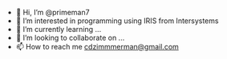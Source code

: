 - 👋 Hi, I’m @primeman7
- 👀 I’m interested in programming using IRIS from Intersystems
- 🌱 I’m currently learning ...
- 💞️ I’m looking to collaborate on ...
- 📫 How to reach me cdzimmmerman@gmail.com

<!---
primeman7/primeman7 is a ✨ special ✨ repository because its `README.md` (this file) appears on your GitHub profile.
You can click the Preview link to take a look at your changes.
--->
